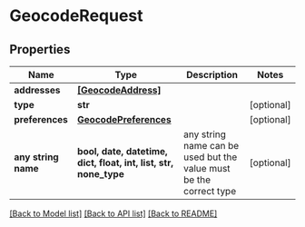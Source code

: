 # GeocodeRequest


## Properties
Name | Type | Description | Notes
------------ | ------------- | ------------- | -------------
**addresses** | [**[GeocodeAddress]**](GeocodeAddress.md) |  | 
**type** | **str** |  | [optional] 
**preferences** | [**GeocodePreferences**](GeocodePreferences.md) |  | [optional] 
**any string name** | **bool, date, datetime, dict, float, int, list, str, none_type** | any string name can be used but the value must be the correct type | [optional]

[[Back to Model list]](../README.md#documentation-for-models) [[Back to API list]](../README.md#documentation-for-api-endpoints) [[Back to README]](../README.md)


